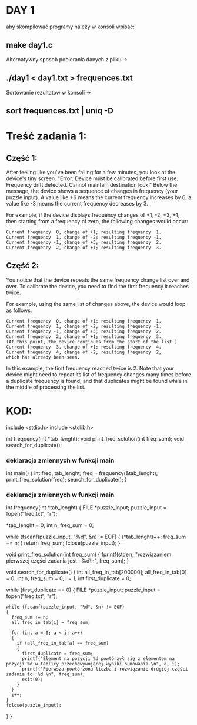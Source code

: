 # DAY 1

aby skompilować programy należy w konsoli wpisać: 
##  make day1.c

  Alternatywny sposob pobierania danych z pliku ->
##  ./day1 < day1.txt > frequences.txt
  Sortowanie rezultatow w konsoli ->
##  sort frequences.txt | uniq -D

# Treść zadania 1:

## Część 1:

After feeling like you've been falling for a few minutes,
you look at the device's tiny screen. "Error: Device must be
calibrated before first use. Frequency drift detected.
Cannot maintain destination lock." Below the message,
the device shows a sequence of changes in frequency
(your puzzle input). A value like +6 means the current
frequency increases by 6; a value like -3 means the
current frequency decreases by 3.

For example, if the device displays frequency changes
of +1, -2, +3, +1, then starting from a frequency of zero,
the following changes would occur:

    Current frequency  0, change of +1; resulting frequency  1.
    Current frequency  1, change of -2; resulting frequency -1.
    Current frequency -1, change of +3; resulting frequency  2.
    Current frequency  2, change of +1; resulting frequency  3.

## Część 2:

You notice that the device repeats the same frequency change list
over and over. To calibrate the device, you need to find the first
frequency it reaches twice.

For example, using the same list of changes above, the device
would loop as follows:

    Current frequency  0, change of +1; resulting frequency  1.
    Current frequency  1, change of -2; resulting frequency -1.
    Current frequency -1, change of +3; resulting frequency  2.
    Current frequency  2, change of +1; resulting frequency  3.
    (At this point, the device continues from the start of the list.)
    Current frequency  3, change of +1; resulting frequency  4.
    Current frequency  4, change of -2; resulting frequency  2, 
    which has already been seen.

In this example, the first frequency reached twice is 2.
Note that your device might need to repeat its list of
frequency changes many times before a duplicate frequency
is found, and that duplicates might be found while in the
middle of processing the list.

# KOD:

include <stdio.h>
include <stdlib.h>

int frequency(int *tab_lenght);
void print_freq_solution(int freq_sum);
void search_for_duplicate();

### deklaracja zmiennych w funkcji main

int main()
{ 
  int freq, tab_lenght;
  freq = frequency(&tab_lenght);
  print_freq_solution(freq);
  search_for_duplicate();
}

### deklaracja zmiennych w funkcji main

int frequency(int *tab_lenght)
{
  FILE *puzzle_input;
  puzzle_input = fopen("freq.txt", "r");

  *tab_lenght = 0;
  int n, freq_sum = 0;

  while (fscanf(puzzle_input, "%d", &n) != EOF)
  {
    (*tab_lenght)++;
    freq_sum += n;
  }
  return freq_sum;
  fclose(puzzle_input);
}

void print_freq_solution(int freq_sum)
{
  fprintf(stderr, "rozwiązaniem pierwszej części zadania jest : %d\n", freq_sum);
}

void search_for_duplicate()
{
  int all_freq_in_tab[200000];
  all_freq_in_tab[0] = 0;
  int n, freq_sum = 0, i = 1;
  int first_duplicate = 0;

  while (first_duplicate == 0)
  {
    FILE *puzzle_input;
    puzzle_input = fopen("freq.txt", "r");

    while (fscanf(puzzle_input, "%d", &n) != EOF)
    {
      freq_sum += n;
      all_freq_in_tab[i] = freq_sum;

      for (int a = 0; a < i; a++)
      {
        if (all_freq_in_tab[a] == freq_sum)
        {
          first_duplicate = freq_sum;
          printf("Element na pozycji %d powtórzył się z elementem na pozycji %d w tablicy przechowywującej wyniki sumowania.\n", a, i);
          printf("Pierwsza powtórzona liczba i rozwiązanie drugiej części zadania to: %d \n", freq_sum);
          exit(0);
        }
      }
      i++;
    }
    fclose(puzzle_input);
  }
}

